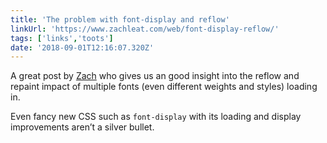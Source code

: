 ```yaml
---
title: 'The problem with font-display and reflow'
linkUrl: 'https://www.zachleat.com/web/font-display-reflow/'
tags: ['links','toots']
date: '2018-09-01T12:16:07.320Z'
---
```


A great post by [Zach](https://www.zachleat.com/) who gives us an good insight into the reflow and repaint impact of multiple fonts (even different weights and styles) loading in. 

Even fancy new CSS such as `font-display` with its loading and display improvements aren’t a silver bullet. 
